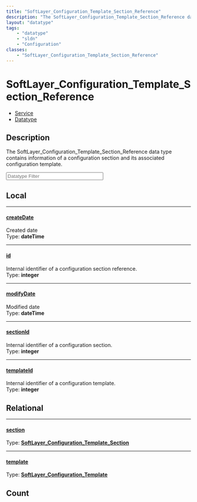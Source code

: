 ```yaml
---
title: "SoftLayer_Configuration_Template_Section_Reference"
description: "The SoftLayer_Configuration_Template_Section_Reference data type contains information of a configuration section and its... "
layout: "datatype"
tags:
    - "datatype"
    - "sldn"
    - "Configuration"
classes:
    - "SoftLayer_Configuration_Template_Section_Reference"
---
```


# SoftLayer_Configuration_Template_Section_Reference
<div id='service-datatype'>
    <ul id='sldn-reference-tabs'>
    <li id='service'> <a href='/reference/services/SoftLayer_Configuration_Template_Section_Reference' >Service</a></li>    <li id='datatype'> <a href='/reference/datatypes/SoftLayer_Configuration_Template_Section_Reference' >Datatype</a></li>
    </ul>
</div>

## Description 


The SoftLayer_Configuration_Template_Section_Reference data type contains information of a configuration section and its associated configuration template. 





<!-- Filer BEGIN -->
<div class="view-filters">
        <div class="clearfix">
            <div class="search-input-box">
                <input placeholder="Datatype Filter" onkeyup="titleSearch(inputId='prop-input', divId='properties', elementClass='prop-row')" 
                    type="text" id="prop-input" value="" size="30" maxlength="128" class="form-text">
            </div>
        </div>
</div>
<!-- Filer END -->

<div id="properties" class="content">
<div id="localProperties" class="prop-content" >

## Local
<div class="prop-row">

-----
[createDate]: #createdate
#### [createDate]
Created date  
<span class="type-label">Type: </span>**dateTime**  



</div>
<div class="prop-row">

-----
[id]: #id
#### [id]
Internal identifier of a configuration section reference.  
<span class="type-label">Type: </span>**integer**  



</div>
<div class="prop-row">

-----
[modifyDate]: #modifydate
#### [modifyDate]
Modified date  
<span class="type-label">Type: </span>**dateTime**  



</div>
<div class="prop-row">

-----
[sectionId]: #sectionid
#### [sectionId]
Internal identifier of a configuration section.  
<span class="type-label">Type: </span>**integer**  



</div>
<div class="prop-row">

-----
[templateId]: #templateid
#### [templateId]
Internal identifier of a configuration template.  
<span class="type-label">Type: </span>**integer**  



</div>
</div>
<!-- LOCAL PROPERTY END -->

<div id="relationalProperties"  class="prop-content" >

## Relational
<div class="prop-row">

-----
[section]: #section
#### [section]
  
<span class="type-label">Type: </span>**<a href='/reference/datatypes/SoftLayer_Configuration_Template_Section'>SoftLayer_Configuration_Template_Section </a>**  



</div>
<div class="prop-row">

-----
[template]: #template
#### [template]
  
<span class="type-label">Type: </span>**<a href='/reference/datatypes/SoftLayer_Configuration_Template'>SoftLayer_Configuration_Template </a>**  



</div>

## Count
</div>


